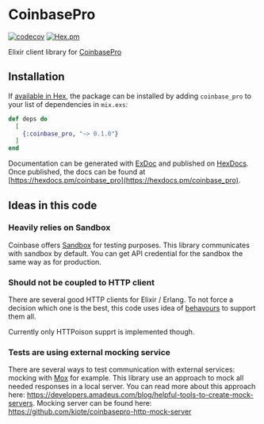 # CoinbasePro

[![codecov](https://codecov.io/gh/kiote/coinbasepro-elixir/branch/master/graph/badge.svg)](https://codecov.io/gh/kiote/coinbasepro-elixir)
[![Hex.pm](https://img.shields.io/hexpm/v/coinbase_pro_elixir.svg?style=flat-square)](https://hex.pm/packages/coinbase_pro_elixir)

Elixir client library for [CoinbasePro](https://docs.pro.coinbase.com/)

## Installation

If [available in Hex](https://hex.pm/docs/publish), the package can be installed
by adding `coinbase_pro` to your list of dependencies in `mix.exs`:

```elixir
def deps do
  [
    {:coinbase_pro, "~> 0.1.0"}
  ]
end
```

Documentation can be generated with [ExDoc](https://github.com/elixir-lang/ex_doc)
and published on [HexDocs](https://hexdocs.pm). Once published, the docs can
be found at [https://hexdocs.pm/coinbase_pro](https://hexdocs.pm/coinbase_pro).

## Ideas in this code

### Heavily relies on Sandbox

Coinbase offers [Sandbox](https://public.sandbox.pro.coinbase.com/) for testing purposes. This library communicates with sandbox by default. You can get API credential for the sandbox the same way as for production.

### Should not be coupled to HTTP client

There are several good HTTP clients for Elixir / Erlang. To not force a decision which one is the best, this code uses idea of [behavours](https://elixir-lang.org/getting-started/typespecs-and-behaviours.html) to support them all.

Currently only HTTPoison supprt is implemented though.

### Tests are using external mocking service

There are several ways to test communication with external services: mocking with [Mox](https://hexdocs.pm/mox/Mox.html) for example. This library use an approach to mock all needed responses in a local server. You can read more about this approach here: https://developers.amadeus.com/blog/helpful-tools-to-create-mock-servers. Mocking server can be found here: https://github.com/kiote/coinbasepro-http-mock-server

